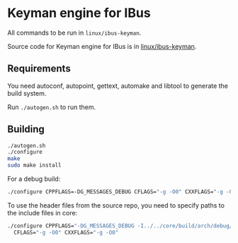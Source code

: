 # Keyman engine for IBus

All commands to be run in `linux/ibus-keyman`.

Source code for Keyman engine for IBus is in [linux/ibus-keyman](../../linux/ibus-keyman/).

## Requirements

You need autoconf, autopoint, gettext, automake and libtool to generate the build system.

Run `./autogen.sh` to run them.

## Building

```bash
./autogen.sh
./configure
make
sudo make install
```

For a debug build:

```bash
./configure CPPFLAGS=-DG_MESSAGES_DEBUG CFLAGS="-g -O0" CXXFLAGS="-g -O0"
```

To use the header files from the source repo, you need to specify paths to the include files in core:

```bash
./configure CPPFLAGS="-DG_MESSAGES_DEBUG -I../../core/build/arch/debug/include/ -I../../common/include/ -I../../core/include/" \
  CFLAGS="-g -O0" CXXFLAGS="-g -O0"
```
